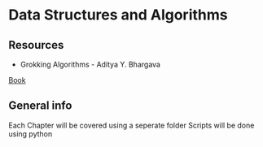 # Data Structures and Algorithms

## Resources

- Grokking Algorithms - Aditya Y. Bhargava

[Book](../../Pictures/grokkingAlg.png)

## General info

Each Chapter will be covered using a seperate folder
Scripts will be done using python

